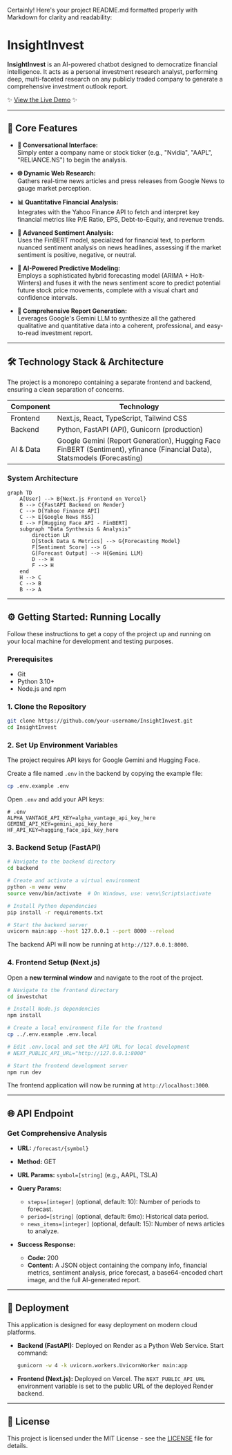 Certainly! Here's your project README.md formatted properly with Markdown for clarity and readability:

# InsightInvest

**InsightInvest** is an AI-powered chatbot designed to democratize financial intelligence. It acts as a personal investment research analyst, performing deep, multi-faceted research on any publicly traded company to generate a comprehensive investment outlook report.

✨ [View the Live Demo](#) ✨

---

## 🚀 Core Features

- **🤖 Conversational Interface:**  
  Simply enter a company name or stock ticker (e.g., "Nvidia", "AAPL", "RELIANCE.NS") to begin the analysis.

- **🌐 Dynamic Web Research:**  
  Gathers real-time news articles and press releases from Google News to gauge market perception.

- **📊 Quantitative Financial Analysis:**  
  Integrates with the Yahoo Finance API to fetch and interpret key financial metrics like P/E Ratio, EPS, Debt-to-Equity, and revenue trends.

- **🧠 Advanced Sentiment Analysis:**  
  Uses the FinBERT model, specialized for financial text, to perform nuanced sentiment analysis on news headlines, assessing if the market sentiment is positive, negative, or neutral.

- **🔮 AI-Powered Predictive Modeling:**  
  Employs a sophisticated hybrid forecasting model (ARIMA + Holt-Winters) and fuses it with the news sentiment score to predict potential future stock price movements, complete with a visual chart and confidence intervals.

- **📝 Comprehensive Report Generation:**  
  Leverages Google's Gemini LLM to synthesize all the gathered qualitative and quantitative data into a coherent, professional, and easy-to-read investment report.

---

## 🛠️ Technology Stack & Architecture

The project is a monorepo containing a separate frontend and backend, ensuring a clean separation of concerns.

| Component | Technology                          |
| --------- | --------------------------------- |
| Frontend  | Next.js, React, TypeScript, Tailwind CSS |
| Backend   | Python, FastAPI (API), Gunicorn (production) |
| AI & Data | Google Gemini (Report Generation), Hugging Face FinBERT (Sentiment), yfinance (Financial Data), Statsmodels (Forecasting) |

### System Architecture

```mermaid
graph TD
    A[User] --> B{Next.js Frontend on Vercel}
    B --> C{FastAPI Backend on Render}
    C --> D[Yahoo Finance API]
    C --> E[Google News RSS]
    E --> F[Hugging Face API - FinBERT]
    subgraph "Data Synthesis & Analysis"
        direction LR
        D[Stock Data & Metrics] --> G{Forecasting Model}
        F[Sentiment Score] --> G
        G[Forecast Output] --> H{Gemini LLM}
        D --> H
        F --> H
    end
    H --> C
    C --> B
    B --> A
```

---

## ⚙️ Getting Started: Running Locally

Follow these instructions to get a copy of the project up and running on your local machine for development and testing purposes.

### Prerequisites

* Git
* Python 3.10+
* Node.js and npm

### 1. Clone the Repository

```bash
git clone https://github.com/your-username/InsightInvest.git
cd InsightInvest
```

### 2. Set Up Environment Variables

The project requires API keys for Google Gemini and Hugging Face.

Create a file named `.env` in the backend by copying the example file:

```bash
cp .env.example .env
```

Open `.env` and add your API keys:

```env
# .env
ALPHA_VANTAGE_API_KEY=alpha_vantage_api_key_here
GEMINI_API_KEY=gemini_api_key_here
HF_API_KEY=hugging_face_api_key_here
```

### 3. Backend Setup (FastAPI)

```bash
# Navigate to the backend directory
cd backend

# Create and activate a virtual environment
python -m venv venv
source venv/bin/activate  # On Windows, use: venv\Scripts\activate

# Install Python dependencies
pip install -r requirements.txt

# Start the backend server
uvicorn main:app --host 127.0.0.1 --port 8000 --reload
```

The backend API will now be running at `http://127.0.0.1:8000`.

### 4. Frontend Setup (Next.js)

Open a **new terminal window** and navigate to the root of the project.

```bash
# Navigate to the frontend directory
cd investchat

# Install Node.js dependencies
npm install

# Create a local environment file for the frontend
cp ../.env.example .env.local

# Edit .env.local and set the API URL for local development
# NEXT_PUBLIC_API_URL="http://127.0.0.1:8000"

# Start the frontend development server
npm run dev
```

The frontend application will now be running at `http://localhost:3000`.

---

## 🌐 API Endpoint

### Get Comprehensive Analysis

* **URL:** `/forecast/{symbol}`

* **Method:** GET

* **URL Params:**
  `symbol=[string]` (e.g., AAPL, TSLA)

* **Query Params:**

  * `steps=[integer]` (optional, default: 10): Number of periods to forecast.
  * `period=[string]` (optional, default: 6mo): Historical data period.
  * `news_items=[integer]` (optional, default: 15): Number of news articles to analyze.

* **Success Response:**

  * **Code:** 200
  * **Content:** A JSON object containing the company info, financial metrics, sentiment analysis, price forecast, a base64-encoded chart image, and the full AI-generated report.

---

## 🚀 Deployment

This application is designed for easy deployment on modern cloud platforms.

* **Backend (FastAPI):**
  Deployed on Render as a Python Web Service.
  Start command:

  ```bash
  gunicorn -w 4 -k uvicorn.workers.UvicornWorker main:app
  ```

* **Frontend (Next.js):**
  Deployed on Vercel.
  The `NEXT_PUBLIC_API_URL` environment variable is set to the public URL of the deployed Render backend.

---

## 📄 License

This project is licensed under the MIT License - see the [LICENSE](LICENSE) file for details.

